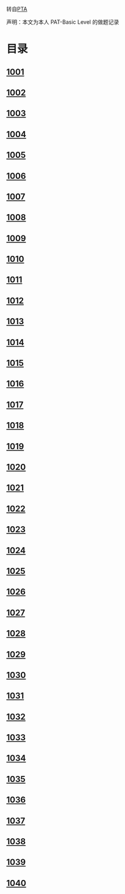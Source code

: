 转自[PTA](https://pintia.cn/problem-sets?tab=0)

声明：本文为本人 PAT-Basic Level 的做题记录

# 目录
## [1001](url)
## [1002](url)
## [1003](url)
## [1004](url)
## [1005](url)
## [1006](url)
## [1007](url)
## [1008](url)
## [1009](url)
## [1010](url)
## [1011](url)
## [1012](url)
## [1013](url)
## [1014](url)
## [1015](url)
## [1016](url)
## [1017](url)
## [1018](url)
## [1019](url)
## [1020](url)
## [1021](url)
## [1022](url)
## [1023](url)
## [1024](url)
## [1025](url)
## [1026](url)
## [1027](url)
## [1028](url)
## [1029](url)
## [1030](url)
## [1031](url)
## [1032](url)
## [1033](url)
## [1034](url)
## [1035](url)
## [1036](url)
## [1037](url)
## [1038](url)
## [1039](url)
## [1040](url)
